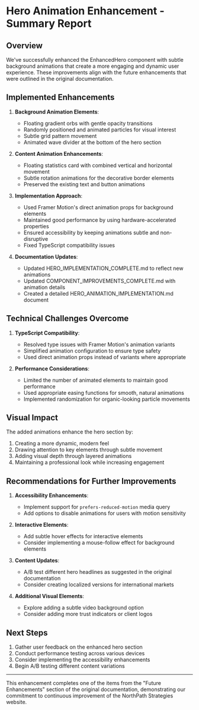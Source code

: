 # Hero Animation Enhancement - Summary Report

## Overview

We've successfully enhanced the EnhancedHero component with subtle background animations that create a more engaging and dynamic user experience. These improvements align with the future enhancements that were outlined in the original documentation.

## Implemented Enhancements

1. **Background Animation Elements**:
   - Floating gradient orbs with gentle opacity transitions
   - Randomly positioned and animated particles for visual interest
   - Subtle grid pattern movement
   - Animated wave divider at the bottom of the hero section

2. **Content Animation Enhancements**:
   - Floating statistics card with combined vertical and horizontal movement
   - Subtle rotation animations for the decorative border elements
   - Preserved the existing text and button animations

3. **Implementation Approach**:
   - Used Framer Motion's direct animation props for background elements
   - Maintained good performance by using hardware-accelerated properties
   - Ensured accessibility by keeping animations subtle and non-disruptive
   - Fixed TypeScript compatibility issues

4. **Documentation Updates**:
   - Updated HERO_IMPLEMENTATION_COMPLETE.md to reflect new animations
   - Updated COMPONENT_IMPROVEMENTS_COMPLETE.md with animation details
   - Created a detailed HERO_ANIMATION_IMPLEMENTATION.md document

## Technical Challenges Overcome

1. **TypeScript Compatibility**:
   - Resolved type issues with Framer Motion's animation variants
   - Simplified animation configuration to ensure type safety
   - Used direct animation props instead of variants where appropriate

2. **Performance Considerations**:
   - Limited the number of animated elements to maintain good performance
   - Used appropriate easing functions for smooth, natural animations
   - Implemented randomization for organic-looking particle movements

## Visual Impact

The added animations enhance the hero section by:

1. Creating a more dynamic, modern feel
2. Drawing attention to key elements through subtle movement
3. Adding visual depth through layered animations
4. Maintaining a professional look while increasing engagement

## Recommendations for Further Improvements

1. **Accessibility Enhancements**:
   - Implement support for `prefers-reduced-motion` media query
   - Add options to disable animations for users with motion sensitivity

2. **Interactive Elements**:
   - Add subtle hover effects for interactive elements
   - Consider implementing a mouse-follow effect for background elements

3. **Content Updates**:
   - A/B test different hero headlines as suggested in the original documentation
   - Consider creating localized versions for international markets

4. **Additional Visual Elements**:
   - Explore adding a subtle video background option
   - Consider adding more trust indicators or client logos

## Next Steps

1. Gather user feedback on the enhanced hero section
2. Conduct performance testing across various devices
3. Consider implementing the accessibility enhancements
4. Begin A/B testing different content variations

---

This enhancement completes one of the items from the "Future Enhancements" section of the original documentation, demonstrating our commitment to continuous improvement of the NorthPath Strategies website.
